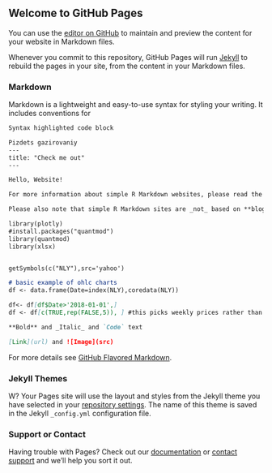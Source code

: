 ## Welcome to GitHub Pages

You can use the [editor on GitHub](https://github.com/bkhandrosov/Boris/edit/gh-pages/index.md) to maintain and preview the content for your website in Markdown files.

Whenever you commit to this repository, GitHub Pages will run [Jekyll](https://jekyllrb.com/) to rebuild the pages in your site, from the content in your Markdown files.

### Markdown

Markdown is a lightweight and easy-to-use syntax for styling your writing. It includes conventions for

```markdown
Syntax highlighted code block

Pizdets gazirovaniy
---
title: "Check me out"
---

Hello, Website!

For more information about simple R Markdown websites, please read the documentation at https://bookdown.org/yihui/rmarkdown/rmarkdown-site.html.

Please also note that simple R Markdown sites are _not_ based on **blogdown**. They are probably good for websites with only a few Rmd documents. For larger-scale and more sophisticated websites (such as blogs), you may want to use **blogdown** instead: https://github.com/rstudio/blogdown.

library(plotly)
#install.packages("quantmod")
library(quantmod)
library(xlsx)


getSymbols(c("NLY"),src='yahoo')

# basic example of ohlc charts
df <- data.frame(Date=index(NLY),coredata(NLY))

df<- df[df$Date>'2018-01-01',]
df <- df[c(TRUE,rep(FALSE,5)), ] #this picks weekly prices rather than da

**Bold** and _Italic_ and `Code` text

[Link](url) and ![Image](src)
```

For more details see [GitHub Flavored Markdown](https://guides.github.com/features/mastering-markdown/).

### Jekyll Themes

W?
Your Pages site will use the layout and styles from the Jekyll theme you have selected in your [repository settings](https://github.com/bkhandrosov/Boris/settings/pages). The name of this theme is saved in the Jekyll `_config.yml` configuration file.

### Support or Contact

Having trouble with Pages? Check out our [documentation](https://docs.github.com/categories/github-pages-basics/) or [contact support](https://support.github.com/contact) and we’ll help you sort it out.
